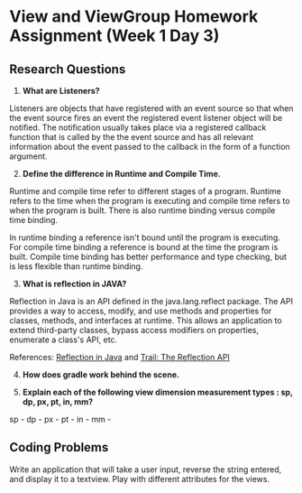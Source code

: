 # View and ViewGroup Homework Assignment (Week 1 Day 3)
## Research Questions

1. **What are Listeners?**

Listeners are objects that have registered with an event source so that when the event source fires an event the registered event listener object will be notified. The notification usually takes place via a registered callback function that is called by the the event source and has all relevant information about the event passed to the callback in the form of a function argument.

2. **Define the difference in Runtime and Compile Time.**

Runtime and compile time refer to different stages of a program. Runtime refers to the time when the program is executing and compile time refers to when the program is built. There is also runtime binding versus compile time binding.

In runtime binding a reference isn't bound until the program is executing. For compile time binding a reference is bound at the time the program is built. Compile time binding has better performance and type checking, but is less flexible than runtime binding.

3. **What is reflection in JAVA?**

Reflection in Java is an API defined in the java.lang.reflect package. The API provides a way to access, modify, and use methods and properties for classes, methods, and interfaces at runtime. This allows an application to extend third-party classes, bypass access modifiers on properties, enumerate a class's API, etc.

References: [Reflection in Java](https://www.geeksforgeeks.org/reflection-in-java/) and [Trail: The Reflection API](https://docs.oracle.com/javase/tutorial/reflect/index.html)

4. **How does gradle work behind the scene.**



5. **Explain each of the following view dimension measurement types :
sp, dp, px, pt, in, mm?**

sp -
dp -
px -
pt -
in -
mm -

## Coding Problems

Write an application that will take a user input, reverse the string entered, and display it to a textview. Play with different attributes for the views.
